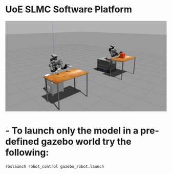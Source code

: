 # UoE SLMC Software Platform

![Alt text](/pics/multi_robots.png "Multi Robots")

# - To launch only the model in a pre-defined gazebo world try the following:

    roslaunch robot_control gazebo_robot.launch
